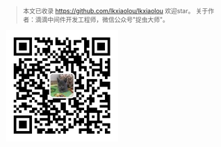 > 本文已收录 https://github.com/lkxiaolou/lkxiaolou 欢迎star。
> 关于作者：滴滴中间件开发工程师，微信公众号"捉虫大师"。

![捉虫大师](./qrcode_small.jpg)